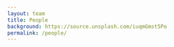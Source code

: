 ```yaml
---
layout: team
title: People
background: https://source.unsplash.com/iuqmGmst5Po
permalink: /people/
---
```

